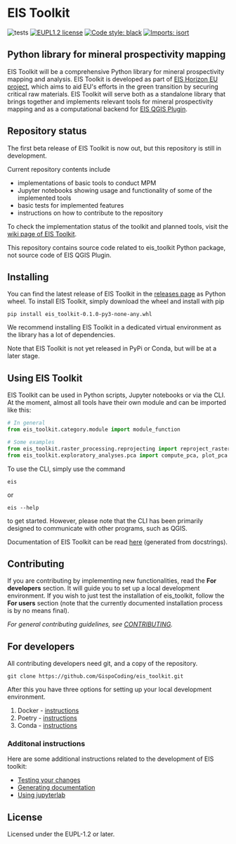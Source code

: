 # EIS Toolkit

![tests](https://github.com/GispoCoding/eis_toolkit/workflows/Tests/badge.svg)
[![EUPL1.2 license](https://img.shields.io/badge/License-EUPL1.2-blue.svg)](http://perso.crans.org/besson/LICENSE.html)
[![Code style: black](https://img.shields.io/badge/code%20style-black-000000.svg)](https://github.com/psf/black)
[![Imports: isort](https://img.shields.io/badge/%20imports-isort-%231674b1?style=flat&labelColor=ef8336)](https://pycqa.github.io/isort/)

## Python library for mineral prospectivity mapping
EIS Toolkit will be a comprehensive Python library for mineral prospectivity mapping and analysis. EIS Toolkit is developed as part of [EIS Horizon EU project](https://eis-he.eu/), which aims to aid EU's efforts in the green transition by securing critical raw materials. EIS Toolkit will serve both as a standalone library that brings together and implements relevant tools for mineral prospectivity mapping and as a computational backend for [EIS QGIS Plugin](https://github.com/GispoCoding/eis_qgis_plugin).


## Repository status
The first beta release of EIS Toolkit is now out, but this repository is still in development. 

Current repository contents include
- implementations of basic tools to conduct MPM
- Jupyter notebooks showing usage and functionality of some of the implemented tools
- basic tests for implemented features
- instructions on how to contribute to the repository

To check the implementation status of the toolkit and planned tools, visit the [wiki page of EIS Toolkit](https://github.com/GispoCoding/eis_toolkit/wiki).

This repository contains source code related to eis_toolkit Python package, not source code of EIS QGIS Plugin.


## Installing
You can find the latest release of EIS Toolkit in the [releases page](https://github.com/GispoCoding/eis_toolkit/releases) as Python wheel. To install EIS Toolkit, simply download the wheel and install with pip

```console
pip install eis_toolkit-0.1.0-py3-none-any.whl
```

We recommend installing EIS Toolkit in a dedicated virtual environment as the library has a lot of dependencies.

Note that EIS Toolkit is not yet released in PyPi or Conda, but will be at a later stage.


## Using EIS Toolkit
EIS Toolkit can be used in Python scripts, Jupyter notebooks or via the CLI. At the moment, almost all tools have their own module and can be imported like this:
```python
# In general
from eis_toolkit.category.module import module_function

# Some examples
from eis_toolkit.raster_processing.reprojecting import reproject_raster
from eis_toolkit.exploratory_analyses.pca import compute_pca, plot_pca
```

To use the CLI, simply use the command
```console
eis
```

or

```console
eis --help
```

to get started. However, please note that the CLI has been primarily designed to communicate with other programs, such as QGIS.

Documentation of EIS Toolkit can be read [here](https://gispocoding.github.io/eis_toolkit/) (generated from docstrings).


## Contributing

If you are contributing by implementing new functionalities, read the **For developers** section. It will guide you to set up a local development environment. If you wish to just test the installation of eis_toolkit, follow the **For users** section (note that the currently documented installation process is by no means final).

*For general contributing guidelines, see [CONTRIBUTING](./CONTRIBUTING.md).*

## For developers

All contributing developers need git, and a copy of the repository.

```console
git clone https://github.com/GispoCoding/eis_toolkit.git
```

After this you have three options for setting up your local development environment.
1. Docker - [instructions](./instructions/dev_setup_with_docker.md)
2. Poetry - [instructions](./instructions/dev_setup_without_docker.md)
3. Conda - [instructions](./instructions/dev_setup_without_docker_with_conda.md)


### Additonal instructions

Here are some additional instructions related to the development of EIS toolkit:
- [Testing your changes](./instructions/testing.md)
- [Generating documentation](./instructions/generating_documentation.md)
- [Using jupyterlab](./instructions/using_jupyterlab.md)

## License

Licensed under the EUPL-1.2 or later.
